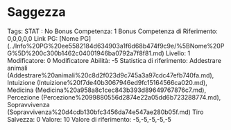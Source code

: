 # Saggezza

Tags: STAT
: No
Bonus Competenza: 1
Bonus Competenza di Riferimento: 0,0,0,0,0
Link PG: [Nome PG] (../Info%20PG%20ee5582184d634903a1f6d68b474f9c9e/%5BNome%20PG%5D%200c300b1462c04001946ba0792a7f8f81.md)
Livello: 1
Modificatore: 0
Modificatore  Abilità: -5
Statistica di riferimento: Addestrare animali (Addestrare%20animali%20c8d2f023d9c745a3a97cdc47efb740fa.md), Intuizione (Intuizione%20f7de40b3067946ed9fc15164566ca020.md), Medicina (Medicina%20a958a8c1cec843b393d89649767876c7.md), Percezione (Percezione%2099880556d2874e22a05dd6b723288774.md), Sopravvivenza (Sopravvivenza%20d4cdb130bfc3456da74e547ae280b05f.md)
Tiro Salvezza: 0
Valore: 10
Valore di riferimento: -5,-5,-5,-5,-5